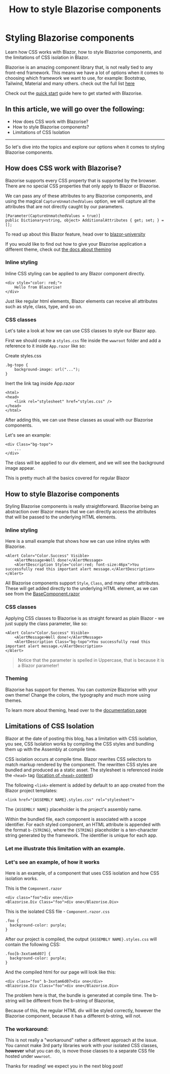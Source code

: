 ﻿---
title: How to style Blazorise components
description: Discover
permalink: /blog/how-to-style-blazorise-components
canonical: /blog/how-to-style-blazorise-components
image-url: /img/blog/2024-07-19/how-to-style-blazorise-components.png
image-title: How to style Blazorise components
author-name: Giorgi
author-image: giorgi
posted-on: Jul 19th, 2024
read-time: 7 min
---

# Styling Blazorise components

Learn how CSS works with Blazor, how to style Blazorise components, and the limitations of CSS isolation in Blazor.

Blazorise is an amazing component library that, is not really tied to any front-end framework. This means we have a lot of options when it comes to choosing which framework we want to use, for example: Bootstrap, Tailwind, Material and many others. check out the full list [here](https://blazorise.com/docs/usage/tailwind/)

Check out the [quick start](https://blazorise.com/docs/start) guide here to get started with Blazorise.

## In this article, we will go over the following:

- How does CSS work with Blazorise?
- How to style Blazorise components?
- Limitations of CSS Isolation

---

So let's dive into the topics and explore our options when it comes to styling Blazorise components.

## How does CSS work with Blazorise?

Blazorise supports every CSS property that is supported by the browser. There are no special CSS properties that only apply to Blazor or Blazorise.

We can pass any of these attributes to any Blazorise components, and using the magical `CaptureUnmatchedValues` option, we will capture all the attributes that are not directly caught by our parameters.
```cs|CaptureUnmatched
[Parameter(CaptureUnmatchedValues = true)]
public Dictionary<string, object> AdditionalAttributes { get; set; } = [];
```

To read up about this Blazor feature, head over to [blazor-university](https://blazor-university.com/components/capturing-unexpected-parameters/)


If you would like to find out how to give your Blazorise application a different theme, check out [the docs about theming](https://blazorise.com/docs/theming)

### Inline styling

Inline CSS styling can be applied to any Blazor component directly.

```html|InlineClass
<div style="color: red;">
    Hello from Blazorise!
</div>
```

Just like regular html elements, Blazor elements can receive all attributes such as style, class, type, and so on.

### CSS classes

Let's take a look at how we can use CSS classes to style our Blazor app.

First we should create a `styles.css` file inside the `wwwroot` folder and add a reference to it inside `App.razor` like so:

Create styles.css
```css|StylesCss
.bg-topo {
    background-image: url("...");
}
```

Inert the link tag inside App.razor
```html|AppRazor
<html>
<head>
    <link rel="stylesheet" href="styles.css" />
</head>
</html>
```

After adding this, we can use these classes as usual with our Blazorise components.

Let's see an example:
```html|UseClassesCss
<div Class="bg-topo">
    ...
</div>
```

The class will be applied to our div element, and we will see the background image appear.

This is pretty much all the basics covered for regular Blazor

## How to style Blazorise components

Styling Blazorise components is really straightforward. Blazorise being an abstraction over Blazor means that we can directly access the attributes that will be passed to the underlying HTML elements.

### Inline styling

Here is a small example that shows how we can use inline styles with Blazorise.

```html|BlazoriseInlineStylesExample
<Alert Color="Color.Success" Visible>
    <AlertMessage>Well done!</AlertMessage>
    <AlertDescription Style="color:red; font-size:46px">You successfully read this important alert message.</AlertDescription>
</Alert>
```

All Blazorise components support `Style`, `Class`, and many other attributes. These will get added directly to the underlying HTML element, as we can see from the [BaseComponent.razor](https://github.com/Megabit/Blazorise/blob/master/Source/Blazorise/Base/BaseComponent.cs#L379)

### CSS classes

Applying CSS classes to Blazorise is as straight forward as plain Blazor - we just supply the class parameter, like so:

```html|BlazoriseCSSExample
<Alert Color="Color.Success" Visible>
    <AlertMessage>Well done!</AlertMessage>
    <AlertDescription Class="bg-topo">You successfully read this important alert message.</AlertDescription>
</Alert>
```

> Notice that the parameter is spelled in Uppercase, that is because it is a Blazor parameter!

### Theming

Blazorise has support for themes. You can customize Blazorise with your own theme! Change the colors, the typography and much more using themes.

To learn more about theming, head over to the [documentation page](https://blazorise.com/docs/theming)

## Limitations of CSS Isolation

Blazor at the date of posting this blog, has a limitation with CSS isolation, you see, CSS Isolation works by compiling the CSS styles and bundling them up with the Assembly at compile time.

CSS isolation occurs at compile time. Blazor rewrites CSS selectors to match markup rendered by the component. The rewritten CSS styles are bundled and produced as a static asset. The stylesheet is referenced inside the `<head>` tag ([location of `<head>` content](https://learn.microsoft.com/en-us/aspnet/core/blazor/project-structure?view=aspnetcore-8.0#location-of-head-and-body-content))

The following `<link>` element is added by default to an app created from the Blazor project templates:

```html|BlazorHtmlStylesLink
<link href="{ASSEMBLY NAME}.styles.css" rel="stylesheet">
```

The `{ASSEMBLY NAME}` placeholder is the project's assembly name.

Within the bundled file, each component is associated with a scope identifier. For each styled component, an HTML attribute is appended with the format `b-{STRING}`, where the `{STRING}` placeholder is a ten-character string generated by the framework. The identifier is unique for each app.

### Let me illustrate this limitation with an example.


### Let's see an example, of how it works

Here is an example, of a component that uses CSS isolation and how CSS isolation works.

This is the `Component.razor`
```html|ComponentRazor
<div class="foo">div one</div>
<Blazorise.Div Class="foo">div one</Blazorise.Div>
```

This is the isolated CSS file - `Component.razor.css`
```css|ComponentRazorCss
.foo {
  background-color: purple;
}
```

After our project is compiled, the output `{ASSEMBLY NAME}.styles.css` will contain the following CSS:

```css|GeneratedCss
.foo[b-3xxtam6d07] {
  background-color: purple;
}
```

And the compiled html for our page will look like this:

```html|GeneratedHtml
<div class="foo" b-3xxtam6d07>div one</div>
<Blazorise.Div Class="foo">div one</Blazorise.Div>
```

The problem here is that, the bundle is generated at compile time. The b-string will be different from the b-string of Blazorise,

Because of this, the regular HTML div will be styled correctly, however the Blazorise component, because it has a different b-string, will not.

### The workaround:
This is not really a "workaround" rather a different approach at the issue. You cannot make 3rd party libraries work with your isolated CSS classes, **however** what you can do, is move those classes to a separate CSS file hosted under `wwwroot`.

Thanks for reading! we expect you in the next blog post!
